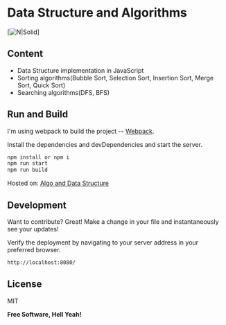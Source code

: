 # Data Structure and Algorithms

[![N|Solid](https://miro.medium.com/max/276/1%2AKpDOKMFAgDWaGTQHL0r70g.png)]


## Content

- Data Structure implementation in JavaScript
- Sorting algorithms(Bubble Sort, Selection Sort, Insertion Sort, Merge Sort, Quick Sort)
- Searching algorithms(DFS, BFS)



## Run and Build

I'm using webpack to build the project -- [Webpack](https://webpack.js.org/).

Install the dependencies and devDependencies and start the server.

```sh
npm install or npm i
npm run start
npm run build
```

Hosted on:
[Algo and Data Structure](https://naveenrawat51.github.io/implement_DSA_JavaScript/dist/index.html)


## Development

Want to contribute? Great!
Make a change in your file and instantaneously see your updates!

Verify the deployment by navigating to your server address in
your preferred browser.

```sh
http://localhost:8080/
```

## License

MIT

**Free Software, Hell Yeah!**
